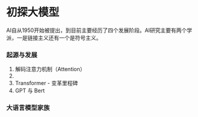 # 初探大模型
AI自从1950开始被提出，到目前主要经历了四个发展阶段。AI研究主要有两个学派，一是链接主义还有一个是符号主义。
### 起源与发展
1. 解码注意力机制（Attention）
2.
3. Transformer - 变革里程碑
4. GPT 与 Bert
### 大语言模型家族

<!--stackedit_data:
eyJoaXN0b3J5IjpbLTE5OTY1NjEwLC0xMzQ5NTE2OTU4LC0xMT
kzOTAwMTgzLC05NzU0ODI3NTMsLTkwMzk5NTM5Myw4NDY2NTMz
NTFdfQ==
-->